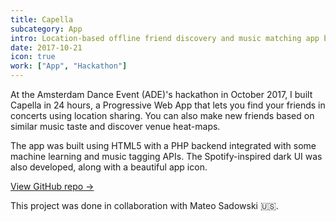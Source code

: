 ```yaml
---
title: Capella
subcategory: App
intro: Location-based offline friend discovery and music matching app built for Amsterdam Dance Event in 24 hours.
date: 2017-10-21
icon: true
work: ["App", "Hackathon"]
---
```


At the Amsterdam Dance Event (ADE)'s hackathon in October 2017, I built Capella in 24 hours, a Progressive Web App that lets you find your friends in concerts using location sharing. You can also make new friends based on similar music taste and discover venue heat-maps.

The app was built using HTML5 with a PHP backend integrated with some machine learning and music tagging APIs. The Spotify-inspired dark UI was also developed, along with a beautiful app icon.

[View GitHub repo &rarr;](https://github.com/AnandChowdhary/ade-hack)

<div class="three-images">
	<div><img alt="" src="/images/projects/capella/home.png"></div>
	<div><img alt="" src="/images/projects/capella/taste.png"></div>
	<div><img alt="" src="/images/projects/capella/location.png"></div>
</div>
<div class="three-images">
	<div><img alt="" src="/images/projects/capella/people.png"></div>
	<div><img alt="" src="/images/projects/capella/emergency.png"></div>
	<div><img alt="" src="/images/projects/capella/settings.png"></div>
</div>
<div class="shadow">
	<div class="two-images">
		<div><img alt="" src="/images/projects/capella/s1.jpeg"></div>
		<div><img alt="" src="/images/projects/capella/s2.jpeg"></div>
	</div>
	<div class="two-images">
		<div><img alt="" src="/images/projects/capella/s3.jpeg"></div>
		<div><img alt="" src="/images/projects/capella/s4.jpeg"></div>
	</div>
</div>
<div class="image"><img alt="" src="/images/projects/capella/1.jpg"></div>

<footer>This project was done in collaboration with Mateo Sadowski 🇺🇸.</footer>